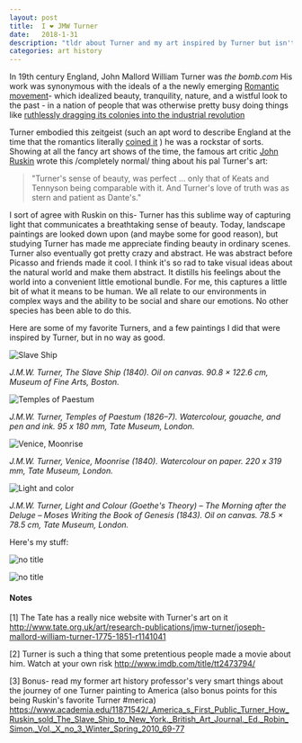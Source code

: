```yaml
---
layout: post
title:  I ❤ JMW Turner
date:   2018-1-31
description: "tldr about Turner and my art inspired by Turner but isn't as good"
categories: art history
---
```


In 19th century England, John Mallord William Turner was *the bomb.com*
His work was synonymous with the ideals of a the newly emerging [Romantic movement](https://www.youtube.com/watch?v=y2LelK5Kcoc)-
which idealized beauty, tranquility, nature, and a wistful look to the past - in a
nation of people that was otherwise pretty busy doing things like [ruthlessly dragging its colonies into the industrial revolution](https://www.youtube.com/watch?v=ADQCeC0tF0o)

Turner embodied this zeitgeist (such an apt word to describe England at the time that
the romantics literally [coined it](https://en.wikipedia.org/wiki/Zeitgeist) ) he was a rockstar of
sorts. Showing at all the fancy art shows of the time, the famous art critic [John Ruskin](http://www.tate.org.uk/art/artists/john-ruskin-465) wrote this /completely normal/
thing about his pal Turner's art:


> "Turner's sense of beauty, was perfect ... only that of Keats and Tennyson being comparable with it. And Turner's love of truth was as stern and patient as Dante's."  

I sort of agree with Ruskin on this- Turner has this sublime way of capturing light that communicates a breathtaking sense of beauty. Today, landscape paintings are looked down upon (and maybe some for good reason), but studying Turner has made me appreciate finding beauty in ordinary scenes. Turner also eventually got pretty crazy and abstract. He was abstract before Picasso and friends made it cool. I think it's so rad to take visual ideas about the natural world and make them abstract. It distills his feelings about the world into a convenient little emotional bundle. For me, this captures a little bit of what it means to be human. We all relate to our environments in complex ways and the ability to be social and share our emotions. No other species has been able to do this.

Here are some of my favorite Turners, and a few paintings I did that were inspired by Turner, but in no way as good.


![Slave Ship](/assets/images/turner-slave-ship.jpg)

*J.M.W. Turner, The Slave Ship (1840). Oil on canvas. 90.8 × 122.6 cm, Museum of Fine Arts, Boston.*

![Temples of Paestum](/assets/images/turner-temple.jpg)

*J.M.W. Turner, Temples of Paestum (1826–7). Watercolour, gouache, and pen and ink. 95 x 180 mm, Tate Museum, London.*

![Venice, Moonrise](/assets/images/turner-venice.jpg)

*J.M.W. Turner, Venice, Moonrise (1840). Watercolour on paper. 220 x 319 mm, Tate Museum, London.*

![Light and color](/assets/images/turner-light-color.jpg)

*J.M.W. Turner, Light and Colour (Goethe's Theory) – The Morning after the Deluge – Moses Writing the Book of Genesis (1843). Oil on canvas. 78.5 × 78.5 cm, Tate Museum, London.*


Here's my stuff:

![no title](/assets/images/turner-no-title.jpg)

![no title](/assets/images/turner-no-title2.jpg)



#### Notes
[1] The Tate has a really nice website with Turner's art on it <http://www.tate.org.uk/art/research-publications/jmw-turner/joseph-mallord-william-turner-1775-1851-r1141041>

[2] Turner is such a thing that some pretentious people made a movie about him. Watch at your own risk  <http://www.imdb.com/title/tt2473794/>

[3] Bonus- read my former art history professor's very smart things about the journey of one Turner painting to America (also bonus points for this being Ruskin's favorite Turner #merica) <https://www.academia.edu/11871542/_America_s_First_Public_Turner_How_Ruskin_sold_The_Slave_Ship_to_New_York._British_Art_Journal._Ed._Robin_Simon._Vol._X_no_3_Winter_Spring_2010_69-77>

